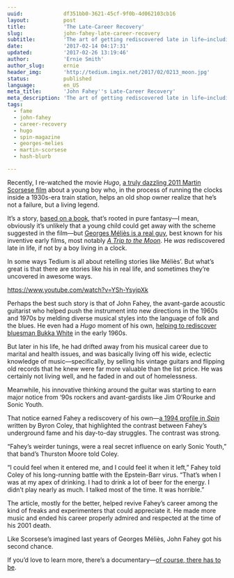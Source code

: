 ```yaml
---
uuid:             df351bb0-3621-45cf-9f0b-4d062103cb16
layout:           post
title:            'The Late-Career Recovery'
slug:             john-fahey-late-career-recovery
subtitle:         'The art of getting rediscovered late in life—including how legendary acoustic guitarist John Fahey bounced back thanks to a 1994 Spin magazine feature.'
date:             '2017-02-14 04:17:31'
updated:          '2017-02-26 13:19:46'
author:           'Ernie Smith'
author_slug:      ernie
header_img:       'http://tedium.imgix.net/2017/02/0213_moon.jpg'
status:           published
language:         en_US
meta_title:       'John Fahey''s Late-Career Recovery'
meta_description: 'The art of getting rediscovered late in life—including how legendary acoustic guitarist John Fahey bounced back thanks to a 1994 Spin magazine feature.'
tags:
  - fame
  - john-fahey
  - career-recovery
  - hugo
  - spin-magazine
  - georges-melies
  - martin-scorsese
  - hash-blurb

---
```


Recently, I re-watched the movie *Hugo*, [a truly dazzling 2011 Martin Scorsese film](http://amzn.to/2lE1K5h) about a young boy who, in the process of running the clocks inside a 1930s-era train station, helps an old shop owner realize that he’s not a failure, but a living legend.

It’s a story, [based on a book](http://amzn.to/2kNmi9I), that’s rooted in pure fantasy—I mean, obviously it’s unlikely that a young child could get away with the scheme suggested in the film—but [Georges Méliès is a real guy](http://articles.latimes.com/2011/nov/28/entertainment/la-et-georges-melies-20111128), best known for his inventive early films, most notably [*A Trip to the Moon*](https://www.youtube.com/watch?v=zXgTFBIwDCc). He *was* rediscovered late in life, if not by a boy living in a clock.

In some ways Tedium is all about retelling stories like Méliès’. But what’s great is that there are stories like his in real life, and sometimes they’re uncovered in awesome ways.

https://www.youtube.com/watch?v=YSh-YsyjpXk

Perhaps the best such story is that of John Fahey, the avant-garde acoustic guitarist who helped push the instrument into new directions in the 1960s and 1970s by melding diverse musical styles into the language of folk and the blues. He even had a *Hugo* moment of his own, [helping to rediscover bluesman Bukka White](http://www.allmusic.com/artist/bukka-white-mn0000527379/biography) in the early 1960s.

But later in his life, he had drifted away from his musical career due to marital and health issues, and was basically living off his wide, eclectic knowledge of music—specifically, by selling his vintage guitars and flipping old records that he knew were far more valuable than the list price. He was certainly not living well, and he faded in and out of homelessness.

Meanwhile, his innovative thinking around the guitar was starting to earn major notice from ‘90s rockers and avant-gardists like Jim O’Rourke and Sonic Youth.

That notice earned Fahey a rediscovery of his own—[a 1994 profile in *Spin*](https://books.google.com/books?id=ZURL7ud3IwsC&lpg=PP1&pg=PA63) written by Byron Coley, that highlighted the contrast between Fahey’s underground fame and his day-to-day struggles. The contrast was strong.

“Fahey’s weirder tunings, were a real secret influence on early Sonic Youth,” that band’s Thurston Moore told Coley.

“I could feel when it entered me, and I could feel it when it left,” Fahey told Coley of his long-running battle with the Epstein-Barr virus. “That’s when I was at my apex of drinking. I had to drink a lot of beer for the energy. I didn’t play nearly as much. I talked most of the time. It was horrible.”

The article, mostly for the better, helped revive Fahey’s career among the kind of freaks and experimenters that could appreciate it. He made more music and ended his career properly admired and respected at the time of his 2001 death.

Like Scorsese’s imagined last years of Georges Méliès, John Fahey got his second chance.

If you’d love to learn more, there’s a documentary—[of course, there has to be](http://amzn.to/2lJTflU).
